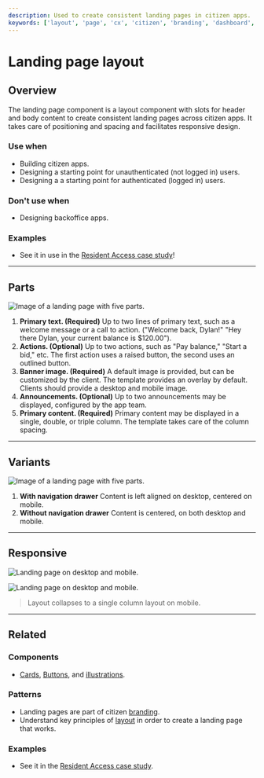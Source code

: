 ```yaml
---
description: Used to create consistent landing pages in citizen apps. 
keywords: ['layout', 'page', 'cx', 'citizen', 'branding', 'dashboard', 'landing page']
---
```


# Landing page layout

<ComponentVisual
  figmaUrl=""
  storybookUrl="https://forge.tylerdev.io/main/?path=/story/components-badge--default" />

## Overview 

The landing page component is a layout component with slots for header and body content to create consistent landing pages across citizen apps. It takes care of positioning and spacing and facilitates responsive design. 

### Use when

- Building citizen apps. 
- Designing a starting point for unauthenticated (not logged in) users.
- Designing a a starting point for authenticated (logged in) users. 

### Don't use when

- Designing backoffice apps. 

### Examples

- See it in use in the [Resident Access case study](/case-studies/resident-access)!

---

## Parts 

<ImageBlock padded={false}>

![Image of a landing page with five parts.](/img/components/landing-page-layout/landing-page-overview.png)

</ImageBlock>

1. **Primary text. (Required)** Up to two lines of primary text, such as a welcome message or a call to action. ("Welcome back, Dylan!" "Hey there Dylan, your current balance is $120.00").
2. **Actions. (Optional)** Up to two actions, such as "Pay balance," "Start a bid," etc. The first action uses a raised button, the second uses an outlined button. 
3. **Banner image. (Required)** A default image is provided, but can be customized by the client. The template provides an overlay by default. Clients should provide a desktop and mobile image. 
4. **Announcements. (Optional)** Up to two announcements may be displayed, configured by the app team. 
5. **Primary content. (Required)** Primary content may be displayed in a single, double, or triple column. The template takes care of the column spacing. 

---

## Variants 

<ImageBlock padded={false}>

![Image of a landing page with five parts.](/img/components/landing-page-layout/variants-1.png)

</ImageBlock>

1. **With navigation drawer** Content is left aligned on desktop, centered on mobile. 
2. **Without navigation drawer** Content is centered, on both desktop and mobile.

---

## Responsive 

<ImageBlock padded={false}>

![Landing page on desktop and mobile.](/img/components/landing-page-layout/responsive-1.png)

</ImageBlock>

<ImageBlock padded={false}>

![Landing page on desktop and mobile.](/img/components/landing-page-layout/responsive-2.png)

</ImageBlock>

> Layout collapses to a single column layout on mobile.  

---

## Related 

### Components

- [Cards](/components/cards/card), [Buttons](/components/buttons/button), and [illustrations](/core-components/illustrations/guidance).

### Patterns

- Landing pages are part of citizen [branding](/core-patterns/branding/citizen).
- Understand key principles of [layout](/core-patterns/layout/intro) in order to create a landing page that works.

### Examples

- See it in the [Resident Access case study](/case-studies/resident-access).
